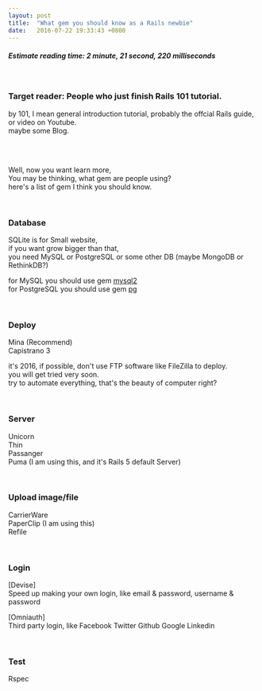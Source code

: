 ```yaml
---
layout: post
title:  "What gem you should know as a Rails newbie"
date:   2016-07-22 19:33:43 +0800
---
```

##### Estimate reading time: 2 minute, 21 second, 220 milliseconds  

<br/>

### Target reader: People who just finish Rails 101 tutorial.  
by 101, I mean general introduction tutorial, probably the offcial Rails guide, or video on Youtube.  
maybe some Blog.    

<br/>
<br/>

Well, now you want learn more,     
You may be thinking, what gem are people using?     
here's a list of gem I think you should know.  


<br/>

### Database
SQLite is for Small website,  
if you want grow bigger than that,  
you need MySQL or PostgreSQL or some other DB (maybe MongoDB or RethinkDB?)

for MySQL you should use gem [mysql2](https://rubygems.org/gems/mysql2)    
for PostgreSQL you should use gem [pg](https://rubygems.org/gems/pg/)  

<br/>

### Deploy
Mina (Recommend)   
Capistrano 3    

it's 2016, if possible, don't use FTP software like FileZilla to deploy.  
you will get tried very soon.  
try to automate everything, that's the beauty of computer right?     
  

<br/>


### Server  
Unicorn  
Thin  
Passanger  
Puma (I am using this, and it's Rails 5 default Server)  


<br/>


### Upload image/file 
CarrierWare  
PaperClip (I am using this)  
Refile  



<br/>

### Login

[Devise]   
	Speed up making your own login, like email & password, username & password


[Omniauth]    
	Third party login, like Facebook Twitter Github Google Linkedin


<br/>


### Test
Rspec


<!-- <br/>

### Pagination

Kaminari 
will_paginate  -->









 